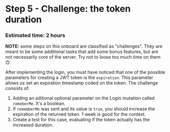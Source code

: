 # Step 5 - Challenge: the token duration
### Estimated time: 2 hours

**NOTE:** some steps on this onboard are classified as "challenges". They are meant to be some additional tasks that add some bonus features, but are not necessarily core of the server. Try not to loose too much time on them 🙃

After implementing the login, you must have noticed that one of the possible parameters for creating a JWT token is the `expiration`. This parameter allows us set an expiration timestamp coded on the token. The challenge consists of:

1. Adding an aditional optional parameter on the Login mutation called `remeberMe`. It's a boolean.
1. If `rememberMe` was sent and its value is `true`, you should increase the expiration of the returned token. 1 week is good for the context.
1. Create a test for this case, evaluating if the token actually has the increased duration.
